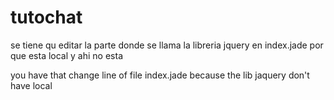 tutochat
========

se tiene qu editar la parte donde se llama la libreria jquery en index.jade por que esta local y ahi no esta

you have that change line of file index.jade because the lib jaquery don't have local
